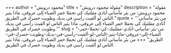+++
author = "محمود درويش"
title = "مقولة محمود درويش"
description = "مقولة محمود درويش: من بئر مأساتي أنادي مقلتيك كي تحملا خمر الضياء إلى عروقي، ماذا يثير الناس لو ألقيت رأسي في يديك وطويت خصرك في الطريق."
quote = '''من بئر مأساتي أنادي مقلتيك كي تحملا خمر الضياء إلى عروقي، ماذا يثير الناس لو ألقيت رأسي في يديك وطويت خصرك في الطريق.''' 
slug = "من-بئر-مأساتي-أنادي-مقلتيك-كي-تحملا-خمر-الضياء-إلى-عروقي-ماذا-يثير-الناس-لو-ألقيت-رأسي-في-يديك-وطويت-خصرك-في-الطريق"
+++
من بئر مأساتي أنادي مقلتيك كي تحملا خمر الضياء إلى عروقي، ماذا يثير الناس لو ألقيت رأسي في يديك وطويت خصرك في الطريق.
